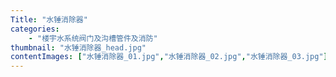 ```yaml
---
Title: "水锤消除器"
categories:
    - "楼宇水系统阀门及沟槽管件及消防"
thumbnail: "水锤消除器_head.jpg"
contentImages: ["水锤消除器_01.jpg","水锤消除器_02.jpg","水锤消除器_03.jpg"]
---
```

